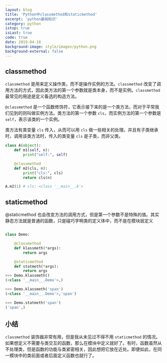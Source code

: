 ```yaml
---
layout: blog
title: 'Python中classmethod和staticmethod'
excerpt: 'python基础知识'
category: python
istop: true
isLast: true
code: true
date: 2019-04-18
background-image: style/images/python.png
background-external: false
---
```


## classmethod

`classmethod` 是用来定义操作类，而不是操作实例的方法。`classmethod` 改变了调用方法的方式，因此类方法的第一个参数就是类本身，而不是实例。`classmethod` 最常见的用途是定义备选的构造方法。

`@classmethod` 是一个函数修饰符，它表示接下来的是一个类方法，而对于平常我们见到的则叫做实例方法。类方法的第一个参数 `cls`，而实例方法的第一个参数是 `self`，表示该类的一个实例。

类方法有类变量 `cls` 传入，从而可以用 `cls` 做一些相关的处理。并且有子类继承时，调用该类方法时，传入的类变量 `cls` 是子类，而非父类。

```python
class A(object):
    def m1(self, n):
        print("self:", self)

    @classmethod
    def m2(cls, n):
        print("cls:", cls)
        return cls(n)

A.m2(1) # cls: <class '__main__.A'>
```

## staticmethod

@staticmethod 也会改变方法的调用方式，但是第一个参数不是特殊的值。其实静态方法就是普通的函数，只是碰巧字啊类的定义体中，而不是在模块层定义

```python

class Demo:

    @classmethod
    def klassmeth(*args):
        return args

    @staticmethod
    def statmeth(*args):
        return args
>>> Demo.klassmeth()
(<class '__main__.Demo'>,)

>>> Demo.klassmeth('span')
(<class '__main__.Demo'>,'span')

>>> Demo.statmeth('span')
('span',)

```

## 小结

`classmethod` 装饰器非常有用，但是我从未见过不得不用 `staticmethod` 的情况。如果想定义不需要与类交互的函数，那么在模块中定义就好了。有时，函数虽然从不处理类，但是函数的功能与类紧密相关，因此想把它放在近处。即便如此，在同一模块中的类前面或者后面定义函数也就行了。
